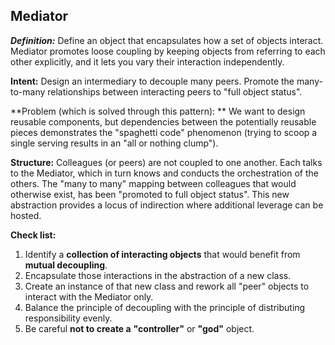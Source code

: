 **Mediator**
--------
***Definition:*** Define an object that encapsulates how a set of objects interact. Mediator promotes loose coupling by keeping objects from referring to each other explicitly, and it lets you vary their interaction independently.

**Intent:** Design an intermediary to decouple many peers. Promote the many-to-many relationships between interacting peers to "full object
    status".

**Problem (which is solved through this pattern): ** We want to design reusable components, but dependencies between the potentially reusable pieces demonstrates the "spaghetti code" phenomenon (trying to scoop a single serving results in an "all or nothing clump").

**Structure:** Colleagues (or peers) are not coupled to one another. Each talks to the Mediator, which in turn knows and conducts the orchestration of the others. The "many to many" mapping between colleagues that would otherwise exist, has been "promoted to full object status". This new abstraction provides a locus of indirection where additional leverage can be hosted.

**Check list:**

 1. Identify a **collection of interacting objects** that would benefit from **mutual decoupling**.
 2. Encapsulate those interactions in the abstraction of a new class.
 3. Create an instance of that new class and rework all "peer" objects to interact with the Mediator only.
 4. Balance the principle of decoupling with the principle of distributing responsibility evenly.
 5. Be careful **not to create a** **"controller"** or **"god"** object.